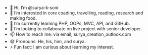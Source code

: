 - 👋 Hi, I’m @surya-k-soni
- 👀 I’m interested in core coading, travelling, reading, research and making food.
- 🌱 I’m currently learning PHP, OOPs, MVC, API, and GitHub.
- 💞️ I’m looking to collaborate on live project with senior developer.
- 📫 How to reach me: via email, surya_creation_outlook.com
- 😄 Pronouns: He, his, him, and surya.
- ⚡ Fun fact: I am curious about learning my interest.

<!---
surya-k-soni/surya-k-soni is a ✨ special ✨ repository because its `README.md` (this file) appears on your GitHub profile.
You can click the Preview link to take a look at your changes.
--->
